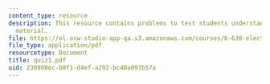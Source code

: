 ```yaml
---
content_type: resource
description: This resource contains problems to test students understanding of course
  material.
file: https://ol-ocw-studio-app-qa.s3.amazonaws.com/courses/6-630-electromagnetics-fall-2006/230908ecb0f1d4efa292bc40a093b57a_quiz1.pdf
file_type: application/pdf
resourcetype: Document
title: quiz1.pdf
uid: 230908ec-b0f1-d4ef-a292-bc40a093b57a
---
```

